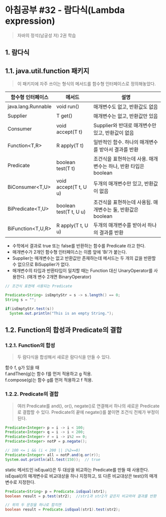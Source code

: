 # 아침공부 #32 - 람다식(Lambda expression)
>자바의 정석(남궁성 저) 2권 학습  


## 1. 람다식

## 1.1. java.util.function 패키지
>이 패키지에 자주 쓰이는 형식의 메서드를 함수형 인터페이스로 정의해놓았다.

|함수형 인터페이스|메서드|설명|
|---|---|---|
|java.lang.Runnable|void run()|매개변수도 없고, 반환값도 없음|
|Supplier<T>|T get()|매개변수는 없고, 반환값만 있음|
|Consumer<T>|void accept(T t)|Supplier와 반대로 매개변수만 있고, 반환값이 없음|
|Function<T,R>|R apply(T t)|일반적인 함수. 하나의 매개변수를 받아서 결과를 반환|
|Predicate<T>|boolean test(T t)|조건식을 표현하는데 사용. 매개변수는 하나, 반환 타입은 boolean|
|BiConsumer<T,U>|void accept(T t, U u)|두개의 매개변수만 있고, 반환값이 없음|
|BiPredicate<T,U>|boolean test(T t, U u)|조건식을 표현하는데 사용됨. 매개변수는 둘, 반환값은 boolean|
|BiFunction<T,U,R>|R apply(T t, U u)|두개의 매개변수를 받아서 하나의 결과를 반환|

- 수학에서 결과로 true 또는 false를 반환하는 함수를 Predicate 라고 한다.  
- 매개변수가 2개인 함수형 인터페이스는 이름 앞에 'Bi'가 붙는다.  
- Supplier는 매개변수는 없고 반환값만 존재하는데 메서드는 두 개의 값을 반환할 수 없으므로 BiSupplier가 없다.  
- 매개변수의 타입과 반환타입이 일치할 때는 Function 대신 UnaryOperator를 사용한다. (매개 변수 2개면 BinaryOperator)

~~~java
// 조건식 표현에 사용되는 Predicate

Predicate<String> isEmptyStr = s -> s.length() == 0;
String s = "";

if(isEmptyStr.test(s))
  System.out.println("This is an empty String.");
~~~


## 1.2. Function의 합성과 Predicate의 결합

### 1.2.1. Function의 합성
>두 람다식을 합성해서 새로운 람다식을 만들 수 있다.  

함수 f, g가 있을 때  
f.andThen(g)는 함수 f를 먼저 적용하고 g 적용.  
f.compose(g)는 함수 g를 먼저 적용하고 f 적용.

### 1.2.2. Predicate의 결합
>여러 Predicate를 and(), or(), negate()로 연결해서 하나의 새로운 Predicate로 결합할 수 있다. 
>Predicate의 끝에 negate()를 붙이면 조건식 전체가 부정이 된다.

~~~java
Predicate<Integer> p = i -> i < 100;
Predicate<Integer> q = i -> i < 200;
Predicate<Integer> r = i -> i%2 == 0;
Predicate<Integer> notP = p.negate();

// 100 <= i && (i < 200 || i%2==0)
Predicate<Integer> all = notP.and(q.or(r));
System.out.println(all.test(150));  // true
~~~

static 메서드인 isEqual()은 두 대상을 비교하는 Predicate를 만들 때 사용한다.  
isEqual()의 매개변수로 비교대상을 하나 지정하고, 또 다른 비교대상은 test()의 매개변수로 지정한다.

~~~java
Predicate<String> p = Predicate.isEqual(str1);
boolean result = p.test(str2);  //str1과 str2가 같은지 비교하여 결과를 반환

// 위의 두 문장을 하나로 합치면
boolean result = Predicate.isEqual(str1).test(str2);
~~~
